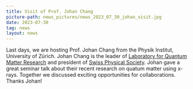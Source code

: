 ```yaml
---
title: Visit of Prof. Johan Chang
picture-path: news_pictures/news_2023_07_30_johan_visit.jpg
date: 2023-07-30
tag: news
layout: news
---
```


Last days, we are hosting Prof. Johan Chang from the Physik Institut, University of Zürich. Johan Chang is the leader of <a href="https://www.physik.uzh.ch/groups/chang/index.php" target="_blank">Laboratory for Quantum Matter Research</a> and president of <a href="https://www.sps.ch/en/home/" target="_blank">Swiss Physical Society</a>. Johan gave a great seminar talk about their recent research on quatum matter using x-rays. Together we discussed exciting opportunities for collaborations. Thanks Johan!


